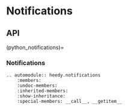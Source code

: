 # Notifications

## API

(python_notifications)=

### Notifications

```{eval-rst}
.. automodule:: heedy.notifications
    :members:
    :undoc-members:
    :inherited-members:
    :show-inheritance:
    :special-members: __call__, __getitem__
```
